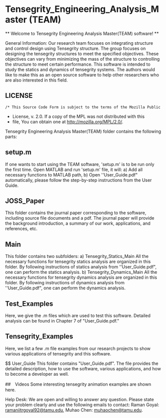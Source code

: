 # Tensegrity_Engineering_Analysis_Master (TEAM)

** Welcome to Tensegrity Engineering Analysis Master(TEAM) software! **

General Information: 
Our research team focuses on integrating structure and control design using Tensegrity structure. The group focuses 
on designing the tensegrity structures to meet the specified objectives. These objectives can vary from minimizing the 
mass of the structure to controlling the structure to meet certain performance. This software is intended to study the 
statics and dynamics of tensegrity systems. The authors would like to make this as an open source software to help other 
researchers who are also interested in this field. 

## LICENSE
    /* This Source Code Form is subject to the terms of the Mozilla Public
   * License, v. 2.0. If a copy of the MPL was not distributed with this
   * file, You can obtain one at http://mozilla.org/MPL/2.0/.
  
Tensegrity Engineering Analysis Master(TEAM) folder contains the following parts:

## setup.m 
If one wants to start using the TEAM software, 'setup.m' is to be run only the first time.
Open MATLAB and run 'setup.m' file, it will:
a) Add all necessary functions to MATLAB path,
b) Open ''User_Guide.pdf" automatically, please follow the step-by-step instructions from the User Guide.

## JOSS_Paper
This folder contains the journal paper corresponding to the software, including source file documents and a pdf. 
The journal paper will provide the background introduction, a summary of our work, applications, 
and references, etc. 

## Main
This folder contains two subfolders:
a) Tensegrity_Statics_Main
All the necessary functions for tensegrity statics analysis are organized in this folder.
By following instructions of statics analysis from ''User_Guide.pdf", one can perform the statics analysis.
b) Tensegrity_Dynamics_Main
All the necessary functions for tensegrity dynamics analysis are organized in this folder.
By following instructions of dynamics analysis from ''User_Guide.pdf", one can perform the dynamics analysis.

## Test_Examples
Here, we give the .m files which are used to test this software. Detailed analysis can be found in Chapter 7 of "User_Guide.pdf."

## Tensegrity_Examples
Here, we list a few .m file examples from our research projects to show various applications of tensegrity and this software.

$$ User_Guide
This folder contains "User_Guide.pdf". The file provides the detailed description, how to use the software, various applications, 
and how to become a developer as well.

##　Videos
Some interesting tensegrity animation examples are shown here.


Help Desk:
We are open and willing to answer any question. Please state your problem clearly and use the following emails to contact: 
Raman Goyal: ramaniitrgoyal92@tamu.edu, Muhao Chen: muhaochen@tamu.edu.
